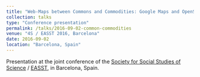 ```yaml
---
title: "Web-Maps between Commons and Commodities: Google Maps and OpenStreetMap Compared"
collection: talks
type: "Conference presentation"
permalink: /talks/2016-09-02-common-commodities
venue: "4S / EASST 2016, Barcelona"
date: 2016-09-02
location: "Barcelona, Spain"
---
```


Presentation at the joint conference of the [Society for Social Studies of Science](https://www.4sonline.org/) / [EASST](https://easst.net/), in Barcelona, Spain.
